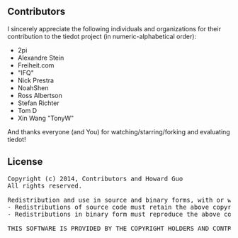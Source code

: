 ## Contributors

I sincerely appreciate the following individuals and organizations for their contribution to the tiedot project (in numeric-alphabetical order):

- 2pi
- Alexandre Stein
- Freiheit.com
- "IFQ"
- Nick Prestra
- NoahShen
- Ross Albertson
- Stefan Richter
- Tom D
- Xin Wang "TonyW"

And thanks everyone (and You) for watching/starring/forking and evaluating tiedot!

## License

<pre>
Copyright (c) 2014, Contributors and Howard Guo
All rights reserved.

Redistribution and use in source and binary forms, with or without modification, are permitted provided that the following conditions are met:
- Redistributions of source code must retain the above copyright notice, this list of conditions and the following disclaimer.
- Redistributions in binary form must reproduce the above copyright notice, this list of conditions and the following disclaimer in the documentation and/or other materials provided with the distribution.

THIS SOFTWARE IS PROVIDED BY THE COPYRIGHT HOLDERS AND CONTRIBUTORS "AS IS" AND ANY EXPRESS OR IMPLIED WARRANTIES, INCLUDING, BUT NOT LIMITED TO, THE IMPLIED WARRANTIES OF MERCHANTABILITY AND FITNESS FOR A PARTICULAR PURPOSE ARE DISCLAIMED. IN NO EVENT SHALL THE COPYRIGHT HOLDER OR CONTRIBUTORS BE LIABLE FOR ANY DIRECT, INDIRECT, INCIDENTAL, SPECIAL, EXEMPLARY, OR CONSEQUENTIAL DAMAGES (INCLUDING, BUT NOT LIMITED TO, PROCUREMENT OF SUBSTITUTE GOODS OR SERVICES; LOSS OF USE, DATA, OR PROFITS; OR BUSINESS INTERRUPTION) HOWEVER CAUSED AND ON ANY THEORY OF LIABILITY, WHETHER IN CONTRACT, STRICT LIABILITY, OR TORT (INCLUDING NEGLIGENCE OR OTHERWISE) ARISING IN ANY WAY OUT OF THE USE OF THIS SOFTWARE, EVEN IF ADVISED OF THE POSSIBILITY OF SUCH DAMAGE.
</pre>